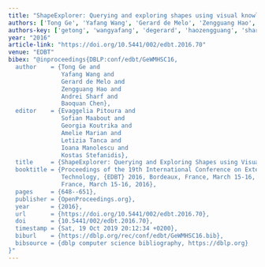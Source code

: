 ```yaml
---
title: "ShapeExplorer: Querying and exploring shapes using visual knowledge"
authors: ['Tong Ge', 'Yafang Wang', 'Gerard de Melo', 'Zengguang Hao', 'Andrei Sharf', 'Baoquan Chen']
authors-key: ['getong', 'wangyafang', 'degerard', 'haozengguang', 'sharfandrei', 'chenbaoquan']
year: "2016"
article-link: "https://doi.org/10.5441/002/edbt.2016.70"
venue: "EDBT"
bibex: "@inproceedings{DBLP:conf/edbt/GeWMHSC16,
  author    = {Tong Ge and
               Yafang Wang and
               Gerard de Melo and
               Zengguang Hao and
               Andrei Sharf and
               Baoquan Chen},
  editor    = {Evaggelia Pitoura and
               Sofian Maabout and
               Georgia Koutrika and
               Amelie Marian and
               Letizia Tanca and
               Ioana Manolescu and
               Kostas Stefanidis},
  title     = {ShapeExplorer: Querying and Exploring Shapes using Visual Knowledge},
  booktitle = {Proceedings of the 19th International Conference on Extending Database
               Technology, {EDBT} 2016, Bordeaux, France, March 15-16, 2016, Bordeaux,
               France, March 15-16, 2016},
  pages     = {648--651},
  publisher = {OpenProceedings.org},
  year      = {2016},
  url       = {https://doi.org/10.5441/002/edbt.2016.70},
  doi       = {10.5441/002/edbt.2016.70},
  timestamp = {Sat, 19 Oct 2019 20:12:34 +0200},
  biburl    = {https://dblp.org/rec/conf/edbt/GeWMHSC16.bib},
  bibsource = {dblp computer science bibliography, https://dblp.org}
}"
---
```

